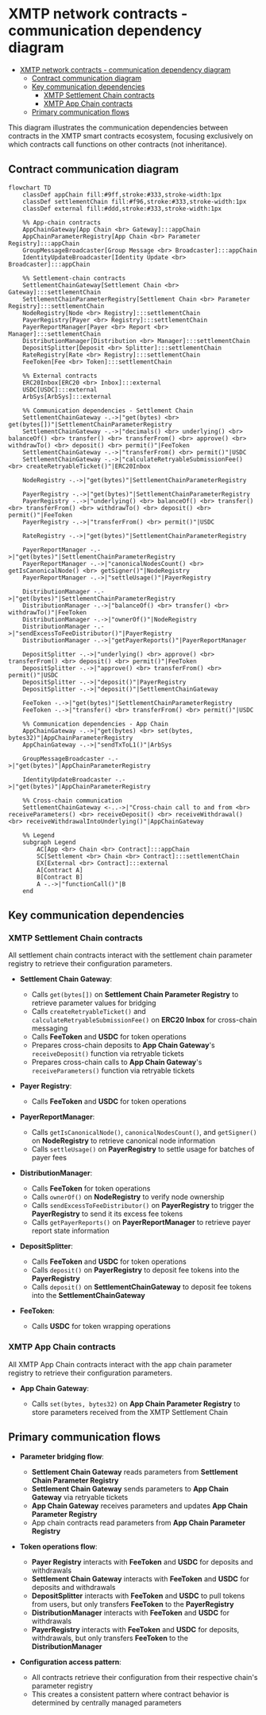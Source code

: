# XMTP network contracts - communication dependency diagram

- [XMTP network contracts - communication dependency diagram](#xmtp-network-contracts---communication-dependency-diagram)
  - [Contract communication diagram](#contract-communication-diagram)
  - [Key communication dependencies](#key-communication-dependencies)
    - [XMTP Settlement Chain contracts](#xmtp-settlement-chain-contracts)
    - [XMTP App Chain contracts](#xmtp-app-chain-contracts)
  - [Primary communication flows](#primary-communication-flows)

This diagram illustrates the communication dependencies between contracts in the XMTP smart contracts ecosystem, focusing exclusively on which contracts call functions on other contracts (not inheritance).

## Contract communication diagram

```mermaid
flowchart TD
    classDef appChain fill:#9ff,stroke:#333,stroke-width:1px
    classDef settlementChain fill:#f96,stroke:#333,stroke-width:1px
    classDef external fill:#ddd,stroke:#333,stroke-width:1px

    %% App-chain contracts
    AppChainGateway[App Chain <br> Gateway]:::appChain
    AppChainParameterRegistry[App Chain <br> Parameter Registry]:::appChain
    GroupMessageBroadcaster[Group Message <br> Broadcaster]:::appChain
    IdentityUpdateBroadcaster[Identity Update <br> Broadcaster]:::appChain

    %% Settlement-chain contracts
    SettlementChainGateway[Settlement Chain <br> Gateway]:::settlementChain
    SettlementChainParameterRegistry[Settlement Chain <br> Parameter Registry]:::settlementChain
    NodeRegistry[Node <br> Registry]:::settlementChain
    PayerRegistry[Payer <br> Registry]:::settlementChain
    PayerReportManager[Payer <br> Report <br> Manager]:::settlementChain
    DistributionManager[Distribution <br> Manager]:::settlementChain
    DepositSplitter[Deposit <br> Splitter]:::settlementChain
    RateRegistry[Rate <br> Registry]:::settlementChain
    FeeToken[Fee <br> Token]:::settlementChain

    %% External contracts
    ERC20Inbox[ERC20 <br> Inbox]:::external
    USDC[USDC]:::external
    ArbSys[ArbSys]:::external

    %% Communication dependencies - Settlement Chain
    SettlementChainGateway -.->|"get(bytes) <br> get(bytes[])"|SettlementChainParameterRegistry
    SettlementChainGateway -.->|"decimals() <br> underlying() <br> balanceOf() <br> transfer() <br> transferFrom() <br> approve() <br> withdrawTo() <br> deposit() <br> permit()"|FeeToken
    SettlementChainGateway -.->|"transferFrom() <br> permit()"|USDC
    SettlementChainGateway -.->|"calculateRetryableSubmissionFee() <br> createRetryableTicket()"|ERC20Inbox

    NodeRegistry -.->|"get(bytes)"|SettlementChainParameterRegistry

    PayerRegistry -.->|"get(bytes)"|SettlementChainParameterRegistry
    PayerRegistry -.->|"underlying() <br> balanceOf() <br> transfer() <br> transferFrom() <br> withdrawTo() <br> deposit() <br> permit()"|FeeToken
    PayerRegistry -.->|"transferFrom() <br> permit()"|USDC

    RateRegistry -.->|"get(bytes)"|SettlementChainParameterRegistry

    PayerReportManager -.->|"get(bytes)"|SettlementChainParameterRegistry
    PayerReportManager -.->|"canonicalNodesCount() <br> getIsCanonicalNode() <br> getSigner()"|NodeRegistry
    PayerReportManager -.->|"settleUsage()"|PayerRegistry

    DistributionManager -.->|"get(bytes)"|SettlementChainParameterRegistry
    DistributionManager -.->|"balanceOf() <br> transfer() <br> withdrawTo()"|FeeToken
    DistributionManager -.->|"ownerOf()"|NodeRegistry
    DistributionManager -.->|"sendExcessToFeeDistributor()"|PayerRegistry
    DistributionManager -.->|"getPayerReports()"|PayerReportManager

    DepositSplitter -.->|"underlying() <br> approve() <br> transferFrom() <br> deposit() <br> permit()"|FeeToken
    DepositSplitter -.->|"approve() <br> transferFrom() <br> permit()"|USDC
    DepositSplitter -.->|"deposit()"|PayerRegistry
    DepositSplitter -.->|"deposit()"|SettlementChainGateway

    FeeToken -.->|"get(bytes)"|SettlementChainParameterRegistry
    FeeToken -.->|"transfer() <br> transferFrom() <br> permit()"|USDC

    %% Communication dependencies - App Chain
    AppChainGateway -.->|"get(bytes) <br> set(bytes, bytes32)"|AppChainParameterRegistry
    AppChainGateway -.->|"sendTxToL1()"|ArbSys

    GroupMessageBroadcaster -.->|"get(bytes)"|AppChainParameterRegistry

    IdentityUpdateBroadcaster -.->|"get(bytes)"|AppChainParameterRegistry

    %% Cross-chain communication
    SettlementChainGateway <-..->|"Cross-chain call to and from <br> receiveParameters() <br> receiveDeposit() <br> receiveWithdrawal() <br> receiveWithdrawalIntoUnderlying()"|AppChainGateway

    %% Legend
    subgraph Legend
        AC[App <br> Chain <br> Contract]:::appChain
        SC[Settlement <br> Chain <br> Contract]:::settlementChain
        EX[External <br> Contract]:::external
        A[Contract A]
        B[Contract B]
        A -.->|"functionCall()"|B
    end
```

## Key communication dependencies

### XMTP Settlement Chain contracts

All settlement chain contracts interact with the settlement chain parameter registry to retrieve their configuration parameters.

- **Settlement Chain Gateway**:

  - Calls `get(bytes[])` on **Settlement Chain Parameter Registry** to retrieve parameter values for bridging
  - Calls `createRetryableTicket()` and `calculateRetryableSubmissionFee()` on **ERC20 Inbox** for cross-chain messaging
  - Calls **FeeToken** and **USDC** for token operations
  - Prepares cross-chain deposits to **App Chain Gateway**'s `receiveDeposit()` function via retryable tickets
  - Prepares cross-chain calls to **App Chain Gateway**'s `receiveParameters()` function via retryable tickets

- **Payer Registry**:

  - Calls **FeeToken** and **USDC** for token operations

- **PayerReportManager**:

  - Calls `getIsCanonicalNode()`, `canonicalNodesCount()`, and `getSigner()` on **NodeRegistry** to retrieve canonical node information
  - Calls `settleUsage()` on **PayerRegistry** to settle usage for batches of payer fees

- **DistributionManager**:

  - Calls **FeeToken** for token operations
  - Calls `ownerOf()` on **NodeRegistry** to verify node ownership
  - Calls `sendExcessToFeeDistributor()` on **PayerRegistry** to trigger the **PayerRegistry** to send it its excess fee tokens
  - Calls `getPayerReports()` on **PayerReportManager** to retrieve payer report state information

- **DepositSplitter**:

  - Calls **FeeToken** and **USDC** for token operations
  - Calls `deposit()` on **PayerRegistry** to deposit fee tokens into the **PayerRegistry**
  - Calls `deposit()` on **SettlementChainGateway** to deposit fee tokens into the **SettlementChainGateway**

- **FeeToken**:

  - Calls **USDC** for token wrapping operations

### XMTP App Chain contracts

All XMTP App Chain contracts interact with the app chain parameter registry to retrieve their configuration parameters.

- **App Chain Gateway**:

  - Calls `set(bytes, bytes32)` on **App Chain Parameter Registry** to store parameters received from the XMTP Settlement Chain

## Primary communication flows

- **Parameter bridging flow**:

  - **Settlement Chain Gateway** reads parameters from **Settlement Chain Parameter Registry**
  - **Settlement Chain Gateway** sends parameters to **App Chain Gateway** via retryable tickets
  - **App Chain Gateway** receives parameters and updates **App Chain Parameter Registry**
  - App chain contracts read parameters from **App Chain Parameter Registry**

- **Token operations flow**:

  - **Payer Registry** interacts with **FeeToken** and **USDC** for deposits and withdrawals
  - **Settlement Chain Gateway** interacts with **FeeToken** and **USDC** for deposits and withdrawals
  - **DepositSplitter** interacts with **FeeToken** and **USDC** to pull tokens from users, but only transfers **FeeToken** to the **PayerRegistry**
  - **DistributionManager** interacts with **FeeToken** and **USDC** for withdrawals
  - **PayerRegistry** interacts with **FeeToken** and **USDC** for deposits, withdrawals, but only transfers **FeeToken** to the **DistributionManager**

- **Configuration access pattern**:
  - All contracts retrieve their configuration from their respective chain's parameter registry
  - This creates a consistent pattern where contract behavior is determined by centrally managed parameters
